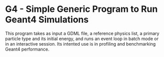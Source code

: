 # G4 - Simple Generic Program to Run Geant4 Simulations

This program takes as input a GDML file, a reference physics list,
a primary particle type and its initial energy, and runs an event
loop in batch mode or in an interactive session. Its intented use
is in profiling and benchmarking Geant4 performance.
